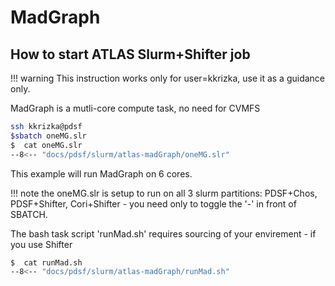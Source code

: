 # MadGraph

## How to start ATLAS  **Slurm+Shifter**  job

!!! warning
	This instruction works only for user=kkrizka, use it as a
    guidance only.

MadGraph is a mutli-core compute task, no need for CVMFS

```bash
ssh kkrizka@pdsf
$sbatch oneMG.slr
$  cat oneMG.slr
--8<-- "docs/pdsf/slurm/atlas-madGraph/oneMG.slr"
```

This example will run MadGraph on 6 cores.

!!! note
	the oneMG.slr is setup to run on all 3 slurm partitions:
	PDSF+Chos, PDSF+Shifter, Cori+Shifter - you need only to toggle the
	'-' in front of SBATCH.

The bash task script 'runMad.sh' requires sourcing of your
envirement - if you use Shifter

```bash
$  cat runMad.sh
--8<-- "docs/pdsf/slurm/atlas-madGraph/runMad.sh"
```

